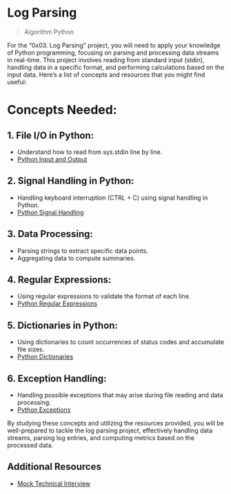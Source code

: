 # Log Parsing 
> Algorithm
> Python

For the “0x03. Log Parsing” project, you will need to apply your knowledge of Python programming, focusing on parsing and processing data streams in real-time. This project involves reading from standard input (stdin), handling data in a specific format, and performing calculations based on the input data. Here’s a list of concepts and resources that you might find useful:

# Concepts Needed:

## 1. File I/O in Python:
* Understand how to read from sys.stdin line by line.
* [Python Input and Output](https://intranet.alxswe.com/rltoken/f7U2MDsBT_rd9AfUUaqVnQ)

## 2. Signal Handling in Python:
* Handling keyboard interruption (CTRL + C) using signal handling in Python.
* [Python Signal Handling](https://intranet.alxswe.com/rltoken/1nDqPJe80rSD-NMulzjJBw)

## 3. Data Processing:
* Parsing strings to extract specific data points.
* Aggregating data to compute summaries.

## 4. Regular Expressions:
* Using regular expressions to validate the format of each line.
* [Python Regular Expressions](https://intranet.alxswe.com/rltoken/ZsD-YLisfaHFeMT_sZxX1Q)

## 5. Dictionaries in Python:
* Using dictionaries to count occurrences of status codes and accumulate file sizes.
* [Python Dictionaries](https://intranet.alxswe.com/rltoken/JM-RpavKkb8yanxWEnNYJw)

## 6. Exception Handling:
* Handling possible exceptions that may arise during file reading and data processing.
* [Python Exceptions](https://intranet.alxswe.com/rltoken/OA2PlryrYA2gyCCKIsdgUw)

By studying these concepts and utilizing the resources provided, you will be well-prepared to tackle the log parsing project, effectively handling data streams, parsing log entries, and computing metrics based on the processed data.

## Additional Resources
* [Mock Technical Interview](https://intranet.alxswe.com/rltoken/VlOaXKkbecRYdnTLaLU1lg)
